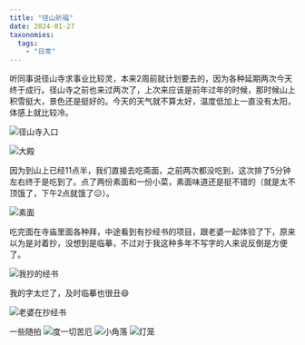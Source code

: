 ```yaml
---
title: "径山祈福"
date: 2024-01-27
taxonomies:
  tags:
    - "日常"
---
```


听同事说径山寺求事业比较灵，本来2周前就计划要去的，因为各种延期两次今天终于成行。径山寺之前也来过两次了，上次来应该是前年过年的时候，那时候山上积雪挺大，景色还是挺好的。今天的天气就不算太好，温度低加上一直没有太阳，体感上就比较冷。

![径山寺入口](jingshansi01.webp)

![大殿](jingshansi02.webp)

因为到山上已经11点半，我们直接去吃斋面，之前两次都没吃到，这次排了5分钟左右终于是吃到了。点了两份素面和一份小菜，素面味道还是挺不错的（就是太不顶饿了，下午2点就饿了😑）。

![素面](jingshansi03.webp)

吃完面在寺庙里面各种拜，中途看到有抄经书的项目，跟老婆一起体验了下，原来以为是对着抄，没想到是临摹，不过对于我这种多年不写字的人来说反倒是方便了。

![我抄的经书](jingshansi04.webp)

我的字太烂了，及时临摹也很丑😄

![老婆在抄经书](jingshansi05.webp)

一些随拍
![度一切苦厄](jingshansi06.webp)
![小角落](jingshansi08.webp)
![灯笼](jingshansi07.webp)
